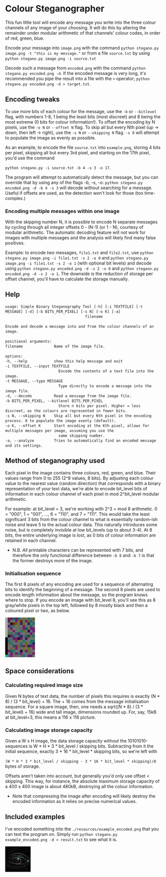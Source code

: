 # Colour Steganographer
This fun little tool will encode any message you write into the three
colour channels of any image of your choosing. It will do this by altering the
remainder under modular arithmetic of that channels' colour codes, in order of red, green, blue.

Encode your message into `image.png` with the command `python stegano.py image.png -t "this is my message."` or from a file `source.txt` by using `python stegano.py image.png -i source.txt`

Decode such a message from `encoded.png` with the command `python stegano.py encoded.png -d`. If the encoded message is very long, it's recommended you pipe the result into a file with the `>` operator; `python stegano.py encoded.png -d > target.txt`.

## Encoding tweaks
To use more bits of each colour for the message, use the `-b` or `--bitlevel` flag, with numbers 1-8, 1 being the least bits (most discreet) and 8 being the most extreme (0 bits for colour information!). To offset the encoding by N pixels, use the `-o N` or `--offset N` flag. To skip all but every Nth pixel (up -> down, then left -> right), use the `-s N` or `--skipping N` flag. `-s 0` will attempt to populate the image as evenly as possible.

As an example, to encode the file `source.txt` into `example.png`, storing 4 bits per pixel, skipping all but every 3rd pixel, and starting on the 17th pixel, you'd use the command

`python stegano.py -i source.txt -b 4 -s 3 -o 17`.

The program will attempt to automatically detect the message, but you can override that by using any of the flags -b, -s, -o: `python stegano.py encoded.png -d -b 4 -s 3` will decode without searching for a message. Useful if offsets are used, as the detection won't look for those (too time-complex.)

### Encoding multiple messages within one image
With the skipping number N, it is possible to encode N separate messages by cycling through all integer offsets 0 - (N-1) (or 1 - N), courtesy of modular arithmetic. The automatic decoding feature will not work for images with multiple messages and the analysis will likely find many false positives.

Example: to encode *two* messages, `file1.txt` and `file2.txt`, use `python stegano.py image.png -i file1.txt -s 2 -o 0` and `python stegano.py image.png -i file1.txt -s 2 -o 1` (with optional bit levels) and decode using `python stegano.py encoded.png -d -s 2 -o 0` and `python stegano.py encoded.png -d -s 2 -o 1`. The downside is the reduction of storage per offset channel, you'll have to calculate the storage manually.

## Help
    usage: Simple Binary Steganography Tool [-h] [-i TEXTFILE] [-t MESSAGE] [-d] [-b BITS_PER_PIXEL] [-s N] [-o K] [-a]
                                        filename

    Encode and decode a message into and from the colour channels of an image.

    positional arguments:
    filename              Name of the image file.

    options:
    -h, --help            show this help message and exit
    -i TEXTFILE, --input TEXTFILE
                            Encode the contents of a text file into the image.
    -t MESSAGE, --type MESSAGE
                            Type directly to encode a message into the image file.
    -d, --decode          Read a message from the image file.
    -b BITS_PER_PIXEL, --bitlevel BITS_PER_PIXEL
                            Store n bits per pixel. Higher = less discreet, as the colours are represented in fewer bits.     
    -s N, --skipping N    Skip all but every Nth pixel in the encoding process. 0 to populate the image evenly (default).   
    -o K, --offset K      Start encoding at the Kth pixel, allows for multiple messages per image, assuming you use the     
                            same skipping number.
    -a, --analyze         Tries to automatically find an encoded message and its settings.

## Method of steganography used
Each pixel in the image contains three colours, red, green, and blue. Their values range from 0 to 255 (2^8 values, 8 bits). By adjusting
each colour value to the nearest value (random direction) that corresponds with a binary representation of your text data, we're able to
encode bit_level bits of information in each colour channel of each pixel in mod 2^bit_level modular arithmetic.

For example: at bit_level = 3, we're working with 2^3 = mod 8 arithmetic. 0 = "000", 1 = "001", ..., 6 = "110", and 7 = "111". This would
take the least significant 3 bits from the colour channel to what is essentially random-ish noise and leave 5 to the actual colour data.
This naturally introduces some noise, but is completely invisible at low bit_levels (up to about 3-4). At 8 bits, the entire underlying image is lost, as 0 bits of colour information are retained in each channel.

* N.B. *All* printable characters can be represented with 7 bits, and therefore the only functional difference between `-b 8` and `-b 7` is that the former destroys more of the image.

### Initialisation sequence
The first 8 pixels of any encoding are used for a sequence of alternating bits to identify the beginning of a message. The second 8 pixels are used to encode length information about the message, so the program knows where to stop. If you encode an image with bit_level 8, you'll see this as 8 gray/white pixels in the top left, followed by 8 mostly black and then a coloured pixel or two, as below.

![](./resources/encoding_pixels.png)

## Space considerations
### Calculating required image size
Given N bytes of text data, the number of pixels this requires is exactly (N * 8) / (3 * bit_level) + 16. The + 16 comes from the message initialisation sequence. For a square image, then, one needs a sqrt((N * 8) / (3 * bit_level) + 16) wide and tall image, dimensions rounded up. For, say, 15kB at bit_level=3, this means a 116 x 116 picture.

### Calculating image storage capacity
Given a W x H image, the data storage capacity without the 10101010-sequences is W * H * 3 * bit_level / skipping bits. Subtracting from it the initial sequence,
exactly 3 * 16 * bit_level * skipping bits, so we're left with

`(W * H * 3 * bit_level / skipping - 3 * 16 * bit_level * skipping)/8` bytes of storage.

Offsets aren't taken into account, but generally you'd only use offset < skipping. This way, for instance, the absolute maximum storage capacity of a 400 x 400 image is about 480kB, destroying all the colour information.

* Note that compressing the image after encoding will likely destroy the encoded information as it relies on precise numerical values.

## Included examples
I've encoded something into the `./resources/example_encoded.png` that you can test the program on. Simply run `python stegano.py example_encoded.png -d > result.txt` to see what it is.

![Hmm...](./resources/pgp.png)
